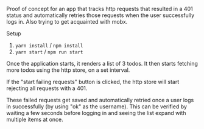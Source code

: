 Proof of concept for an app that tracks http requests that resulted in a 401 status and automatically retries those requests when the user successfully logs in. Also trying to get acquainted with mobx.

Setup

1. `yarn install` / `npm install`
2. `yarn start` / `npm run start`

Once the application starts, it renders a list of 3 todos. It then starts fetching more todos using the http store, on a set interval.

If the "start failing requests" button is clicked, the http store will start rejecting all requests with a 401.

These failed requests get saved and automatically retried once a user logs in successfully (by using "ok" as the username).
This can be verified by waiting a few seconds before logging in and seeing the list expand with multiple items at once.
